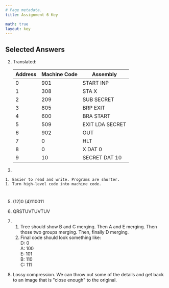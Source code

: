 ```yaml
---
# Page metadata.
title: Assignment 6 Key

math: true
layout: key
---
```


## Selected Answers

2.  Translated:

    | Address   | Machine   Code   | Assembly   |
    |-  |-  |-  |
    | 0   | 901   | START   INP   |
    | 1   | 308   | STA   X   |
    | 2   | 209   | SUB   SECRET   |
    | 3   | 805   | BRP   EXIT   |
    | 4   | 600   | BRA   START   |
    | 5   | 509   | EXIT   LDA SECRET   |
    | 6   | 902   | OUT   |
    | 7   | 0   | HLT   |
    | 8   | 0   | X   DAT 0   |
    | 9   | 10   | SECRET   DAT 10   |

3.  

    1. Easier to read and write. Programs are shorter.
    1. Turn high-level code into machine code.

#

5. (12)0 (4)110011

1. QRSTUVTUVTUV

1.  
    1.  Tree should show B and C merging. Then A and E merging. Then those two groups merging. Then,
    finally D merging.
    1.  Final code should look something like:  
        D: 0  
        A: 100  
        E: 101  
        B: 110  
        C: 111

1. Lossy compression. We can throw out some of the details and get back to an image that
is "close enough" to the original.
